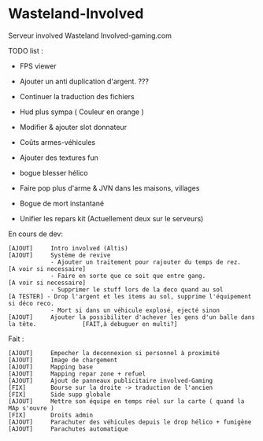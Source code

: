 ﻿Wasteland-Involved
==================

Serveur involved Wasteland Involved-gaming.com

TODO list : 

- FPS viewer
- Ajouter un anti duplication d'argent.		???
- Continuer la traduction des fichiers
- Hud plus sympa ( Couleur en orange )
- Modifier & ajouter slot donnateur
- Coûts armes-véhicules
- Ajouter des textures fun
- bogue blesser hélico
- Faire pop plus d'arme & JVN dans les maisons, villages
- Bogue de mort instantané

- Unifier les repars kit (Actuellement deux sur le serveurs)

En cours de dev:

	[AJOUT] 	Intro involved (Altis)	
	[AJOUT]		Système de revive
				- Ajouter un traitement pour rajouter du temps de rez.							[A voir si necessaire]
				- Faire en sorte que ce soit que entre gang.									[A voir si necessaire]
				- Supprimer le stuff lors de la deco quand au sol								[A TESTER] - Drop l'argent et les items au sol, supprime l'équipement si déco reco.
				- Mort si dans un véhicule explosé, ejecté sinon
	[AJOUT] 	Ajouter la possibiliter d'achever les gens d'un balle dans la tête. 			[FAIT,à debuguer en multi?]
	


Fait : 

	[AJOUT] 	Empecher la deconnexion si personnel à proximité 						
	[AJOUT] 	Image de chargement
	[AJOUT] 	Mapping base
	[AJOUT] 	Mapping repar zone + refuel
	[AJOUT]		Ajout de panneaux publicitaire involved-Gaming
	[FIX] 		Bourse sur la droite -> traduction de l'ancien
	[FIX] 		Side supp globale
	[AJOUT] 	Mettre son équipe en temps réel sur la carte ( quand la MAp s'ouvre )
	[FIX] 		Droits admin
	[AJOUT] 	Parachuter des véhicules depuis le drop hélico + fumigène					
	[AJOUT] 	Parachutes automatique															
